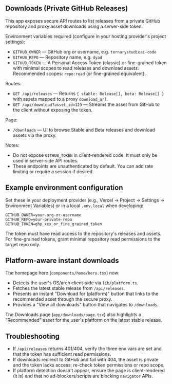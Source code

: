 ## Downloads (Private GitHub Releases)

This app exposes secure API routes to list releases from a private GitHub repository and proxy asset downloads using a server-side token.

Environment variables required (configure in your hosting provider's project settings):

- `GITHUB_OWNER` — GitHub org or username, e.g. `ternarystudioai-code`
- `GITHUB_REPO` — Repository name, e.g. `dyad`
- `GITHUB_TOKEN` — A Personal Access Token (classic) or fine-grained token with minimal scopes to read releases and download assets. Recommended scopes: `repo:read` (or fine-grained equivalent).

Routes:

- `GET /api/releases` — Returns `{ stable: Release[], beta: Release[] }` with assets mapped to a proxy `download_url`.
- `GET /api/download?asset_id=123` — Streams the asset from GitHub to the client without exposing the token.

Page:

- `/downloads` — UI to browse Stable and Beta releases and download assets via the proxy.

Notes:

- Do not expose `GITHUB_TOKEN` in client-rendered code. It must only be used in server-side API routes.
- These endpoints are unauthenticated by default. You can add rate limiting or require a session if desired.

## Example environment configuration

Set these in your deployment provider (e.g., Vercel → Project → Settings → Environment Variables) or in a local `.env.local` when developing:

```
GITHUB_OWNER=your-org-or-username
GITHUB_REPO=your-private-repo
GITHUB_TOKEN=ghp_xxx_or_fine_grained_token
```

The token must have read access to the repository's releases and assets. For fine-grained tokens, grant minimal repository read permissions to the target repo only.

## Platform-aware instant downloads

The homepage hero (`components/home/hero.tsx`) now:

- Detects the user's OS/arch client-side via `lib/platform.ts`.
- Fetches the latest stable release from `/api/releases`.
- Presents an instant "Download for (platform)" button that links to the recommended asset through the secure proxy.
- Provides a "View all downloads" button that navigates to `/downloads`.

The Downloads page (`app/downloads/page.tsx`) also highlights a "Recommended" asset for the user's platform on the latest stable release.

## Troubleshooting

- If `/api/releases` returns 401/404, verify the three env vars are set and that the token has sufficient read permissions.
- If downloads redirect to GitHub and fail with 404, the asset is private and the token lacks access; re-check token permissions or repo scope.
- If platform detection doesn't appear, ensure the page is client-rendered (it is) and that no ad-blockers/scripts are blocking `navigator` APIs.
